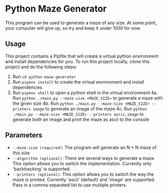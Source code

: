 # Python Maze Generator

This program can be used to generate a maze of any size. At some point, your computer will give up, so try and keep it under 1000 for now.

## Usage
This project contains a Pipfile that will create a virtual python environment and install dependencies for you.
To run this project locally, clone this project and do the following steps: 

1. Run `cd python-maze-generator`
2. Run `pipenv install` to create the virtual environment and install dependencies
3. Run `pipenv shell` to open a python shell in the virtual environment
4a. Run `python ./main.py --maze-size <MAZE_SIZE>` to generate a maze with the given size
4b. Run `python ./main.py --maze-size <MAZE_SIZE> --printers image` to generate an image of the maze
4c. Run `python ./main.py --maze-size <MAZE_SIZE> --printers ascii,image` to generate both an image and print the maze as ascii to the console

## Parameters
* `--maze-size (required)`: The program will generate an N * N maze of this size
* `--algorithm (optional)`: There are several ways to generate a maze. This option allows you to switch the implementation. Currently only 'backtracking' is supported.
* `--printers (optional)`: This option allows you to switch the way the maze is printed. Currently 'ascii' (default) and 'image' are supported. Pass in a comma separated list to use multiple printers.
